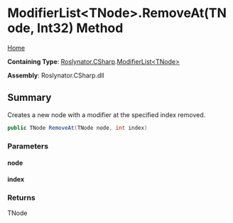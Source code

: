 <a name="_Top"></a>

# ModifierList\<TNode>\.RemoveAt\(TNode, Int32\) Method

[Home](../../../../README.md#_Top)

**Containing Type**: [Roslynator.CSharp](../../README.md#_Top)\.[ModifierList\<TNode>](../README.md#_Top)

**Assembly**: Roslynator\.CSharp\.dll

## Summary

Creates a new node with a modifier at the specified index removed\.

```csharp
public TNode RemoveAt(TNode node, int index)
```

### Parameters

#### node

#### index

### Returns

TNode

